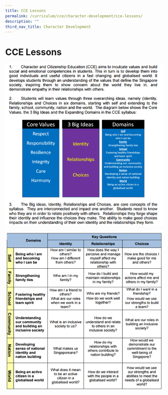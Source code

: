 ```yaml
---
title: CCE Lessons
permalink: /curriculum/cce/character-development/cce-lessons/
description: ""
third_nav_title: Character Development
---
```

# **CCE Lessons**

![](/images/New%20CCE%20Syllabus.png)

![](/images/New%20CCE%20Syllabus%202.png)
